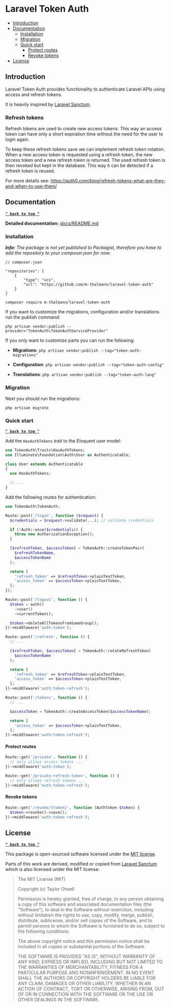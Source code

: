 # Laravel Token Auth

- [Introduction](#introduction)
- [Documentation](#documentation)
  - [Installation](#installation)
  - [Migration](#migration)
  - [Quick start](#quick-start)
    - [Protect routes](#protect-routes)
    - [Revoke tokens](#revoke-tokens)
- [License](#license)

## Introduction

Laravel Token Auth provides functionality to authenticate Laravel APIs using access and refresh tokens.

It is heavily inspired by [Laravel Sanctum](https://github.com/laravel/sanctum).

### Refresh tokens

Refresh tokens are used to create new access tokens. This way an access token can have only a short expiration time without the need for the user to login again.

To keep these refresh tokens save we can implement refresh token rotation. When a new access token is requested using a refresh token, the new access token and a new refresh token is returned. The used refresh token is then revoked but kept in the database. This way it can be detected if a refresh token is reused.

For more details see: https://auth0.com/blog/refresh-tokens-what-are-they-and-when-to-use-them/

## Documentation

**[`^ back to top ^`](#)**

**Detailed documentation:** [docs/README.md](docs/README.md)

### Installation

_**Info:** The package is not yet published to Packagist, therefore you have to add the repository to your composer.json for now:_

```jsonc
// composer.json

"repositories": [
    {
        "type": "vcs",
        "url": "https://github.com/m-thalmann/laravel-token-auth"
    }
]
```

```
composer require m-thalmann/laravel-token-auth
```

If you want to customize the migrations, configuration and/or translations run the publish command:

```
php artisan vendor:publish --provider="TokenAuth\TokenAuthServiceProvider"
```

If you only want to customize parts you can run the following:

- **Migrations**: `php artisan vendor:publish --tag="token-auth-migrations"`

- **Configuration**: `php artisan vendor:publish --tag="token-auth-config"`

- **Translations**: `php artisan vendor:publish --tag="token-auth-lang"`

### Migration

Next you should run the migrations:

```
php artisan migrate
```

### Quick start

**[`^ back to top ^`](#)**

Add the `HasAuthTokens` trait to the Eloquent user model:

```php
use TokenAuth\Traits\HasAuthTokens;
use Illuminate\Foundation\Auth\User as Authenticatable;

class User extends Authenticatable
{
  use HasAuthTokens;

  // ...
}
```

Add the following routes for authentication:

```php
use TokenAuth\TokenAuth;

Route::post('/login', function ($request) {
  $credentials = $request->validate(...); // validate credentials

  if (!Auth::once($credentials)) {
    throw new AuthorizationException();
  }

  [$refreshToken, $accessToken] = TokenAuth::createTokenPair(
    $refreshTokenName,
    $accessTokenName
  );

  return [
    'refresh_token' => $refreshToken->plainTextToken,
    'access_token' => $accessToken->plainTextToken,
  ];
});

Route::post('/logout', function () {
  $token = auth()
    ->user()
    ->currentToken();

  $token->deleteAllTokensFromSameGroup();
})->middleware('auth:token');

Route::post('/refresh', function () {
  // ...

  [$refreshToken, $accessToken] = TokenAuth::rotateRefreshToken(
    $accessTokenName
  );

  return [
    'refresh_token' => $refreshToken->plainTextToken,
    'access_token' => $accessToken->plainTextToken,
  ];
})->middleware('auth:token-refresh');

Route::post('/tokens', function () {
  // ...

  $accessToken = TokenAuth::createAccessToken($accessTokenName);

  return [
    'access_token' => $accessToken->plainTextToken,
  ];
})->middleware('auth:token-refresh');
```

#### Protect routes

```php
Route::get('/private', function () {
  // only allows access tokens ...
})->middleware('auth:token');

Route::get('/private-refresh-token', function () {
  // only allows refresh tokens ...
})->middleware('auth:token-refresh');
```

#### Revoke tokens

```php
Route::get('/revoke/{token}', function (AuthToken $token) {
  $token->revoke()->save();
})->middleware('auth:token-refresh');
```

## License

**[`^ back to top ^`](#)**

This package is open-sourced software licensed under the [MIT license](LICENSE).

Parts of this work are derived, modified or copied from [Laravel Sanctum](https://github.com/laravel/sanctum) which is also licensed under the MIT license:

> The MIT License (MIT)
>
> Copyright (c) Taylor Otwell
>
> Permission is hereby granted, free of charge, to any person obtaining a copy of this software and associated documentation files (the "Software"), to deal in the Software without restriction, including without limitation the rights to use, copy, modify, merge, publish, distribute, sublicense, and/or sell copies of the Software, and to permit persons to whom the Software is furnished to do so, subject to the following conditions:
>
> The above copyright notice and this permission notice shall be included in all copies or substantial portions of the Software.
>
> THE SOFTWARE IS PROVIDED "AS IS", WITHOUT WARRANTY OF ANY KIND, EXPRESS OR IMPLIED, INCLUDING BUT NOT LIMITED TO THE WARRANTIES OF MERCHANTABILITY, FITNESS FOR A PARTICULAR PURPOSE AND NONINFRINGEMENT. IN NO EVENT SHALL THE AUTHORS OR COPYRIGHT HOLDERS BE LIABLE FOR ANY CLAIM, DAMAGES OR OTHER LIABILITY, WHETHER IN AN ACTION OF CONTRACT, TORT OR OTHERWISE, ARISING FROM, OUT OF OR IN CONNECTION WITH THE SOFTWARE OR THE USE OR OTHER DEALINGS IN THE SOFTWARE.
